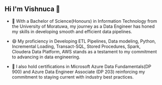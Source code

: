 ## Hi I'm Vishnuca 👋

<!--
**VishnucaS/VishnucaS** is a ✨ _special_ ✨ repository because its `README.md` (this file) appears on your GitHub profile.

Here are some ideas to get you started:

- 🔭 I’m currently working on ...
- 🌱 I’m currently learning ...
- 👯 I’m looking to collaborate on ...
- 🤔 I’m looking for help with ...
- 💬 Ask me about ...
- 📫 How to reach me: ...
- 😄 Pronouns: ...
- ⚡ Fun fact: ...
-->

- 👯 With a Bachelor of Science(Honours) in Information Technology from the University of Moratuwa, my journey as a Data Engineer has honed my skills in developing smooth and efficient data pipelines.

- 😄 My proficiency in Developing ETL Pipelines, Data modeling, Python, Incremental Loading, Transact-SQL, Stored Procedures, Spark, Cloudera Data Platform, AWS stands as a testament to my commitment to advancing in data engineering.

- 🌱 I also hold certifications in Microsoft Azure Data Fundamentals(DP 900) and Azure Data Engineer Associate (DP 203) reinforcing my commitment to staying current with industry best practices.
